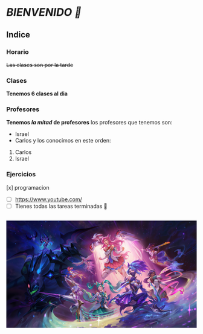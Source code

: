 # ***BIENVENIDO 👋***

## Indice
### Horario
~~Las clases son por la tarde~~
### Clases
**Tenemos 6 clases al dia**
### Profesores
**Tenemos _la mitad_ de profesores**
los profesores que tenemos son:
  - Israel 
  - Carlos
y los conocimos en este orden:
  1. Carlos
  2. Israel
### Ejercicios
[x] programacion
- [ ] https://www.youtube.com/
- [ ] Tienes todas las tareas terminadas :tada:
##
![Aquí la descripción de la imagen por si no carga](https://github.com/Akarui2143/Akarui2143/blob/main/todos-los-star-guardian-2022_3840x2160_xtrafondos.com.jpg)
